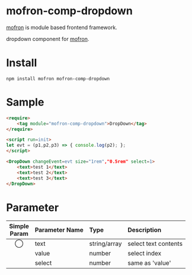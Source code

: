 # mofron-comp-dropdown

[mofron](https://mofron.github.io/mofron/) is module based frontend framework.

dropdown component for [mofron](https://mofron.github.io/mofron/).

# Install

```:bash
npm install mofron mofron-comp-dropdown
```

# Sample
```html
<require>
    <tag module="mofron-comp-dropdown">DropDown</tag>
</require>

<script run=init>
let evt = (p1,p2,p3) => { console.log(p2); };
</script>

<DropDown changeEvent=evt size="1rem","0.5rem" select=1>
    <text>test 1</text>
    <text>test 2</text>
    <text>test 3</text>
</DropDown>
```

# Parameter

| Simple<br>Param | Parameter Name     | Type                  |    Description                         |
|:---------------:|:-------------------|:----------------------|:---------------------------------------|
|      ◯          | text               | string/array          | select text contents                   |
|                 | value              | number                | select index                           |
|                 | select             | number                | same as 'value'                        |


